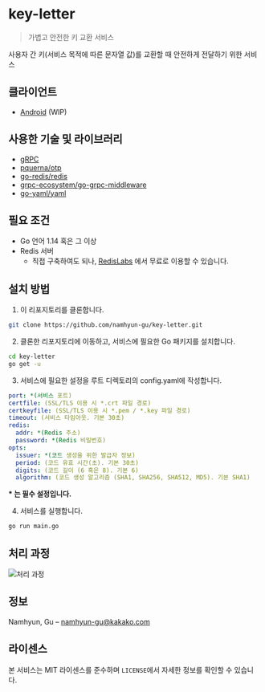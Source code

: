 # key-letter
> 가볍고 안전한 키 교환 서비스

사용자 간 키(서비스 목적에 따른 문자열 값)를 교환할 때 안전하게 전달하기 위한 서비스 

## 클라이언트

- [Android]() (WIP)

## 사용한 기술 및 라이브러리

- [gRPC](https://grpc.io/)
- [pquerna/otp](https://github.com/pquerna/otp)
- [go-redis/redis](https://github.com/go-redis/redis)
- [grpc-ecosystem/go-grpc-middleware](https://github.com/grpc-ecosystem/go-grpc-middleware)
- [go-yaml/yaml](https://github.com/go-yaml/yaml)

## 필요 조건

- Go 언어 1.14 혹은 그 이상
- Redis 서버
    - 직접 구축하여도 되나, [RedisLabs](https://redislabs.com/) 에서 무료로 이용할 수 있습니다.

## 설치 방법

1. 이 리포지토리를 클론합니다.

```sh
git clone https://github.com/namhyun-gu/key-letter.git
```

2. 클론한 리포지토리에 이동하고, 서비스에 필요한 Go 패키지를 설치합니다.

```sh
cd key-letter
go get -u
```

3. 서비스에 필요한 설정을 루트 디렉토리의 config.yaml에 작성합니다.

```yaml
port: *(서비스 포트)
certfile: (SSL/TLS 이용 시 *.crt 파일 경로)
certkeyfile: (SSL/TLS 이용 시 *.pem / *.key 파일 경로)
timeout: (서비스 타임아웃. 기본 30초)
redis:
  addr: *(Redis 주소)
  password: *(Redis 비밀번호)
opts:
  issuer: *(코드 생성을 위한 발급자 정보)
  period: (코드 유효 시간(초). 기본 30초)
  digits: (코드 길이 (6 혹은 8). 기본 6)
  algorithm: (코드 생성 알고리즘 (SHA1, SHA256, SHA512, MD5). 기본 SHA1)
```
**\* 는 필수 설정입니다.**

4. 서비스를 실행합니다.

```sh
go run main.go
```

## 처리 과정

![처리 과정](http://www.plantuml.com/plantuml/png/NOv13i8W44NtdE8VG2_0mjHLTQidmFBLfgKe32QzlQ1eckucC-_z-KqK4oIvKHrybEqEPuPNtn4wJvF5m5dLLJuMHgFbn624wBobQXENeiQ9px8gAYxp5rf7xEE01uFh1R6-WNZSYhXgKelyQ36IuYBlyrxZUCKzQnKJsiq_M3LvI6vy0m00)

## 정보

Namhyun, Gu – namhyun-gu@kakako.com

## 라이센스

본 서비스는 MIT 라이센스를 준수하며 ``LICENSE``에서 자세한 정보를 확인할 수 있습니다.